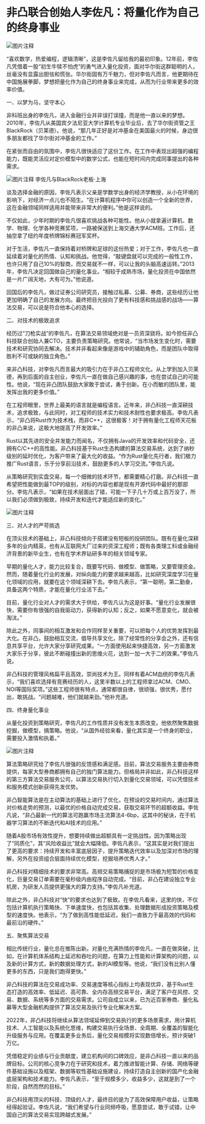 # 非凸联合创始人李佐凡：将量化作为自己的终身事业

![图片注释](http://storage-uqer.datayes.com/6245aa787bf0370166768fd0/df177bcc-f3bb-11ec-bd9b-0242ac140002)

“喜欢数学，热爱编程，逻辑清晰”，这是李佐凡留给我的最初印象。12年前，李佐凡凭借着一股“初生牛犊不怕虎”的勇气进入量化投资，面对华尔街这群聪明的人，丝毫没有显露出胆怯和慌张。华尔街固有万千魅力，但对李佐凡而言，他更期待在中国施展拳脚，梦想把量化作为自己的终身事业来完成，从而为行业带来更多的效率价值。

一、以梦为马，坚守本心

非科班出身的李佐凡，进入金融行业并非误打误撞，而是他一直以来的梦想。2010年，李佐凡从美国宾夕法尼亚大学计算机专业毕业后，去了华尔街资管之王BlackRock（贝莱德）。他说，“那几年正好是对冲基金在美国最火的时候，身边很多朋友都找了华尔街对冲基金的工作。”

在紧张而自由的氛围中，李佐凡很快适应了这份工作。在工作中表现出超强的编程能力，既能灵活应对定价模型中的数学公式，也能在短时间内完成同事提出的各种需求。

![图片注释](http://storage-uqer.datayes.com/6245aa787bf0370166768fd0/e83912ba-f3bb-11ec-bd9b-0242ac140002)
李佐凡与BlackRock老板·上海

谈及选择金融的原因，李佐凡表示父亲是学数学出身的经济学教授，从小在环境的影响下，对经济一点儿也不陌生。“在计算机程序中你可以创造一个全新的世界，这在金融领域同样适用并能带来非常大的便利。”他是这样说的。

不仅如此，少年时期的李佐凡很喜欢挑战各种可能性。他从小就拿遍计算机、数学、物理、化学各种竞赛奖项，一路被保送到上海交通大学ACM班。工作后，还抽空拿了纽约年度桥牌锦标赛冠军奖杯。

对于生活，李佐凡一直保持着对桥牌和足球的这份热爱；对于工作，李佐凡也一直延续着对量化的热情、认知和挑战。他觉得，“敲键盘就可以完成的一般性工作，也许只用了自己10%的智商，而交易就不一样，可以让我的头脑高速运转。”2013年，李佐凡决定回国做自己的量化事业。“相较于成熟市场，量化投资在中国依然是一片广阔天地，大有可为。”他说道。

回国后的李佐凡，做过证券公司研究员，接触过私募、公募、券商，这些经历让他更加明确了自己的发展方向。最终把目光投向了更有科技感和挑战感的战场——算法交易，可以说是符合他本心的选择。

二、对技术的极致追求

经历过“刀枪实战”的李佐凡，在算法交易领域绝对是一员资深骁将。如今担任非凸科技联合创始人兼CTO，主要负责策略研究。他常说，“当市场发生变化时，需要技术和研究协同去解决。技术并非看起来像是游戏中的辅助角色，而是团队中取得胜利不可或缺的独立角色。”

来非凸科技，对李佐凡而言最大的吸引力在于非凸工程师文化。从上学到加入贝莱德，再到后面的自主创业，李佐凡一直在做自己感兴趣的事，也在尝试自己的可能性。他说，“现在非凸团队鼓励大家敢于尝试，勇于创新。在小而敏的团队里，能发挥出我的更多价值。”

在工程师眼里，世界上最美的语言就是编程语言。近年来，非凸科技一直深耕技术，追求极致，与此同时，对工程师的技术实力和技术耐性也要求极高。李佐凡表示，“非凸将Rust作为技术栈，而非C++，这很极客！对于拥有量化工程师天花板的非凸来说，这极大地提高了开发效率。”

Rust以其先进的安全并发能力而闻名，不仅拥有Java的开发效率和代码安全，还拥有C/C++的高性能。非凸科技基于Rust生态构建的算法交易系统，达到了纳秒级别的延时优化，为客户带来了最大化的收益。“作为Rust量化先行者，我们极力推广Rust语言，乐于分享前沿技术，鼓励更多的人学习交流。”李佐凡说。

从策略研究到实盘交易，每一个细微的技术环节，都需要精心打磨。非凸科技一直希望把性能做到最TOP的级别，对标的内容也都是现有开源代码中最好的那部分。李佐凡表示，“如果在技术层面出了错，可能一下子几十万或上百万没了，所以我们必须做到极致，持续开发和迭代才能适应新的变化。”

![图片注释](http://storage-uqer.datayes.com/6245aa787bf0370166768fd0/ee6e4f38-f3bb-11ec-99dd-0242ac140002)

三、对人才的严苛挑选

在顶尖技术的基础上，非凸科技倾向于搭建没有短板的投研团队。既有在量化深耕多年的业内精英，也有从互联网大厂过来的资深工程师；既有各类理工科或金融经济背景的新毕业生，也有在学术界钻研多年的相关领域专家。

早期的量化人才，能力比较复合，既要写代码、做模型、做策略，又要管理资金。然而，随着量化行业的发展，对纵向能力的要求越来越高，比如研究深度学习在量化领域的应用，就要在这个领域深耕下去。李佐凡表示，“第一聪明，第二勤奋，具备这两个特质，才能在量化行业活下去。”

目前，量化行业对人才的需求大于供给，李佐凡认为这是好事。“量化行业发展很快，需要你有很强的自我驱动力，获得新的认知；反之，如果不愿意变化，就会被淘汰。”

除此之外，同事间的相互激发和合作同样至关重要，可以把每个人的优势发挥到最大化。在非凸，鼓励相互交流，倡导共享文化，除了经常性的分享会之外，还有信息共享平台，允许大家分享研究成果。“一方面使用起来快捷高效，另一方面激发大家乐于分享，彼此不断碰撞出新的思维火花，达到一加一大于二的效果。”李佐凡说。

非凸科技的管理风格扁平且高效，崇尚技术为王。同样有着ACM血统的李佐凡表示，“我们喜欢选择有竞赛经历的人，这里半数以上的工程师拿过ACM、CMO、NOI等国际奖项。”这些工程师很有特点，通常都很自律，很顽强，很优秀，愿付出，敢挑战。“问题越难，他们就越来劲。”他补充道。

四、终身量化事业

从量化投资到策略研究，李佐凡的工作性质并没有发生本质改变。他依然聚焦数据挖掘，做模型，搞策略。他说，“从国外经验来看，量化其实是一个终身的职业，需要投入激情和执着。”

![图片注释](http://storage-uqer.datayes.com/6245aa787bf0370166768fd0/f4132468-f3bb-11ec-99dd-0242ac140002)

算法策略研究给了李佐凡很强的反馈感和满足感。目前，算法交易服务主要由券商提供，每家大型券商都拥有自己的独门算法能力。但格局并非如此，非凸科技这样的第三方算法交易服务公司，以算法交易执行切入到量化交易领域，可以凭借技术和服务模式创新获得先发优势。

非凸智能算法是在主动算法的基础上进行了优化，在预设的交易时间内，通过算法对价格走势的预测，以最优的价格自动完成交易，获取交易环节的超额收益。李佐凡说，“非凸最新一代的算法可跑赢市场主流算法4-6bp，这其中的秘诀，在于机器学习算法的不断迭代和AI技术的应用。”

随着A股市场有效性提升，想要持续做出超额具有一定挑战性。因为策略出现了“同质化”，其“风险收益比”就会大幅降低。李佐凡表示，“这其实是对我们提出了更高的要求：持续开发和丰富底层因子，提升策略迭代效率以及加深对市场的理解，另外在投资组合层面持续优化模型，挖掘培养优秀人才。”

非凸科技对精细技术的要求非常高。高频交易策略捕捉的是市场极为短暂的价格变化，巨量交易订单需要在毫秒级内由程序自动完成。“目前，非凸在建设独立专业机房，为研发人员提供更强大的算力支持。”李佐凡补充道。

除此之外，非凸科技对“快”的要求也达到了极致。在李佐凡看来，这里的快，不仅包括计算机执行策略快、下单速度快，也包括其收集、处理数据形成投资策略及模型的速度快。他表示，“为了做到高性能低延迟，我们一直致力于最高效的代码和最前沿的硬件。”


五、聚焦算法交易

相比传统行业，量化总在推陈出新。对量化充满热情的李佐凡，一直在做突破，比如，在计算机体系结构上延迟和吞吐的问题，在算力上性能和计算架构的问题，以及新的计算方式，新的数据处理方式，新的AI模型等。他说，“我们没有比别人懂更多的东西，只是我们跑得更快。”

非凸科技的算法在交易成功率、交易速度等核心指标上均表现优异，基于Rust生态打造的高效率、低延迟、高可靠、全内存高频交易平台，满足了客户在风控、交易、数据、系统等多方面的交易需求。公司自成立以来，已为近百家券商、量化私募等大型金融机构提供了算法交易及执行专业化解决方案。

2022年，非凸科技将继续从算法领域延伸到交易执行的更多场景需求，用计算机技术、人工智能以及系统化思维，构建交易执行全场景、全周期、全覆盖的智能化升级服务与应用。在覆盖更多业务后，量化交易规模将实现数倍增长，预计突破1万亿。

凭借稳定的业绩与行业贡献度，建立机构间的口碑效应，是非凸科技一直以来的品牌目标。公司的核心竞争力在于研究和技术，着力推进智能计算、存储、网络等硬件基础设施以及框架、数据等软性基础设施建设，持续打造自主创新的国产化金融底层架构和技术能力。李佐凡表示，“至于规模多少，收益多少，这就是到了一个阶段，自然而然的目标。”

非凸科技用顶尖的科技、顶级的人才，最终目的是为了高效保障用户收益，让策略经得起验证。李佐凡说，“我们希望与行业同频呼吸，愿意尝试，敢于试错，让中国自己的算法交易实现跨越式发展。”



